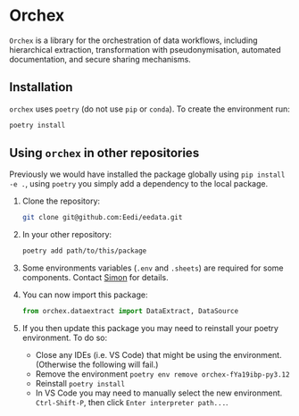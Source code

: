 # Orchex

`Orchex` is a library for the orchestration of data workflows, including hierarchical extraction, transformation with pseudonymisation, automated documentation, and secure sharing mechanisms.

## Installation

`orchex` uses `poetry` (do not use `pip` or `conda`). To create the environment run:

```bash
poetry install
```

## Using `orchex` in other repositories

Previously we would have installed the package globally using `pip install -e .`, using `poetry` you simply add a dependency to the local package.

1. Clone the repository:
    
    ```bash
    git clone git@github.com:Eedi/eedata.git
    ```
    
2. In your other repository:

    ```bash
    poetry add path/to/this/package
    ```
3. Some environments variables (`.env` and `.sheets`) are required for some components. Contact [Simon](simon.woodhead@eedi.co.uk) for details.

4. You can now import this package:
    
    ```python
    from orchex.dataextract import DataExtract, DataSource
    ```

5. If you then update this package you may need to reinstall your poetry environment. To do so:

    - Close any IDEs (i.e. VS Code) that might be using the environment. (Otherwise the following will fail.)
    - Remove the environment ```poetry env remove orchex-fYa19ibp-py3.12```
    - Reinstall ```poetry install```
    - In VS Code you may need to manually select the new environment. `Ctrl-Shift-P`, then click `Enter interpreter path...`.

